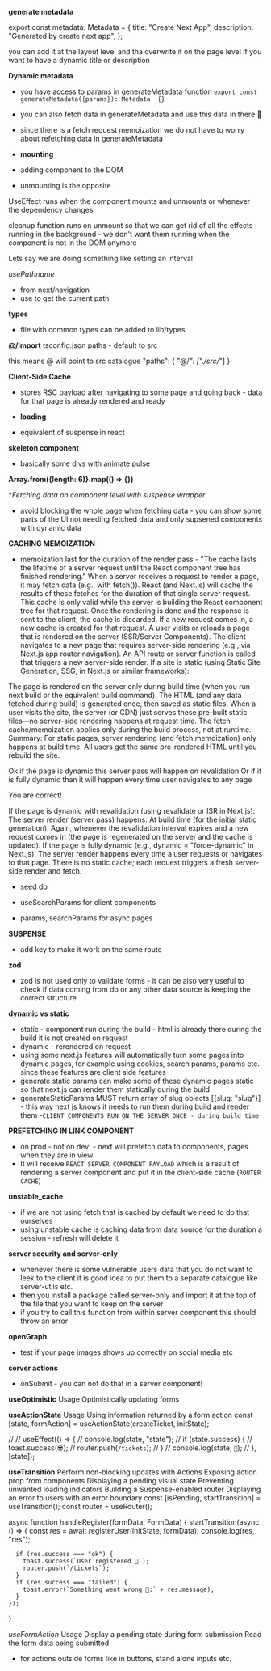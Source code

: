 **generate metadata**

export const metadata: Metadata = {
title: "Create Next App",
description: "Generated by create next app",
};

you can add it at the layout level and tha overwrite it on the page level if you want to have a dynamic title or
description

**Dynamic metadata**

- you have access to params in generateMetadata function
  `export const generateMetadata({params}): Metadata  {}`
- you can also fetch data in generateMetadata and use this data in there 🤔
- since there is a fetch request memoization we do not have to worry about refetching data in generateMetadata

- **mounting**
- adding component to the DOM
- unmounting is the opposite

UseEffect runs when the component mounts and unmounts or whenever the dependency changes

cleanup function runs on unmount so that we can get rid of all the effects running in the background - we don't want
them running when the component is not in the DOM anymore

Lets say we are doing something like setting an interval

_usePathname_

- from next/navigation
- use to get the current path

**types**

- file with common types can be added to lib/types

**@/import**
tsconfig.json
paths - default to src

this means @ will point to src catalogue
"paths": {
"@/_": ["./src/_"]
}

**Client-Side Cache**

- stores RSC payload after navigating to some page and going back - data for that page is already rendered and ready
- **loading**

- equivalent of suspense in react

**skeleton component**

- basically some divs with animate pulse

**Array.from({length: 6)}.map(() => {})**

\*_Fetching data on component level with suspense wrapper_

- avoid blocking the whole page when fetching data - you can show some parts of the UI not needing fetched data and
  only supsened components with dynamic data

**CACHING MEMOIZATION**

- memoization last for the duration of the render pass -
  "The cache lasts the lifetime of a server request until the React component tree has finished rendering."
  When a server receives a request to render a page, it may fetch data (e.g., with fetch()).
  React (and Next.js) will cache the results of these fetches for the duration of that single server request.
  This cache is only valid while the server is building the React component tree for that request.
  Once the rendering is done and the response is sent to the client, the cache is discarded.
  If a new request comes in, a new cache is created for that request.
  A user visits or reloads a page that is rendered on the server (SSR/Server Components).
  The client navigates to a new page that requires server-side rendering (e.g., via Next.js app router navigation).
  An API route or server function is called that triggers a new server-side render.
  If a site is static (using Static Site Generation, SSG, in Next.js or similar frameworks):

The page is rendered on the server only during build time (when you run next build or the equivalent build command).
The HTML (and any data fetched during build) is generated once, then saved as static files.
When a user visits the site, the server (or CDN) just serves these pre-built static files—no server-side rendering
happens at request time.
The fetch cache/memoization applies only during the build process, not at runtime.
Summary:
For static pages, server rendering (and fetch memoization) only happens at build time. All users get the same pre-rendered HTML until you rebuild the site.

Ok if the page is dynamic this server pass will happen on revalidation
Or if it is fully dynamic than it will happen every time user navigates to any page

You are correct!

If the page is dynamic with revalidation (using revalidate or ISR in Next.js):
The server render (server pass) happens:
At build time (for the initial static generation).
Again, whenever the revalidation interval expires and a new request comes in (the page is regenerated on the server and the cache is updated).
If the page is fully dynamic (e.g., dynamic = "force-dynamic" in Next.js):
The server render happens every time a user requests or navigates to that page.
There is no static cache; each request triggers a fresh server-side render and fetch.

- seed db

- useSearchParams for client components
- params, searchParams for async pages

**SUSPENSE**

- add key to make it work on the same route

**zod**

- zod is not used only to validate forms - it can be also very useful to check if data coming from db or any other
  data source is keeping the correct structure

**dynamic vs static**

- static - component run during the build - html is already there during the build it is not created on request
- dynamic - rerendered on request
- using some next.js features will automatically turn some pages into dynamic pages, for example using cookies,
  search params, params etc. since these features are client side features
- generate static params can make some of these dynamic pages static so that next.js can render them statically
  during the build
- generateStaticParams MUST return array of slug objects [{slug: "slug"}] - this way next js knows it needs to run
  them during build and render them -`CLIENT COMPONENTS RUN ON THE SERVER ONCE - during build time`

**PREFETCHING IN LINK COMPONENT**

- on prod - not on dev! - next will prefetch data to components, pages when they are in view.
- It will receive `REACT SERVER COMPONENT PAYLOAD` which is a result of rendering a server component and put it in the
  client-side cache (`ROUTER CACHE`)

**unstable_cache**
- if we are not using fetch that is cached by default we need to do that ourselves
- using unstable cache is caching data from data source for the duration a session - refresh will delete it


**server security and server-only**
- whenever there is some vulnerable users data that you do not want to leek to the client it is good idea to put them 
  to a separate catalogue like server-utils etc. 
- then you install a package called server-only and import it at the top of the file that you want to keep on the server
- if you try to call this function from within server component this should throw an error 


**openGraph**
- test if your page images shows up correctly on social media etc


**server actions**
- onSubmit - you can not do that in a server component!


**useOptimistic**
Usage
Optimistically updating forms

**useActionState**
Usage
Using information returned by a form action
const [state, formAction] = useActionState(createTicket, initState);

//
// useEffect(() => {
//   console.log(state, "state");
//   if (state.success) {
//     toast.success(`😎`);
//     router.push(`/tickets`);
//   }
//   console.log(state, `🍆`);
// }, [state]);


**useTransition**
Perform non-blocking updates with Actions
Exposing action prop from components
Displaying a pending visual state
Preventing unwanted loading indicators
Building a Suspense-enabled router
Displaying an error to users with an error boundary
const [isPending, startTransition] = useTransition();
const router = useRouter();

async function handleRegister(formData: FormData) {
startTransition(async () => {
const res = await registerUser(initState, formData);
console.log(res, "res");

      if (res.success === "ok") {
        toast.success(`User registered 🚀`);
        router.push(`/tickets`);
      }
      if (res.success === "failed") {
        toast.error(`Something went wrong 🚨:` + res.message);
      }
    });
}


*useFormAction*
Usage
Display a pending state during form submission
Read the form data being submitted
- for actions outside forms like in buttons, stand alone inputs etc.
